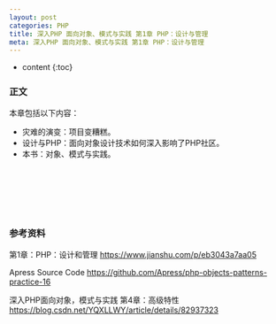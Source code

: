 ```yaml
---
layout: post
categories: PHP
title: 深入PHP 面向对象、模式与实践 第1章 PHP：设计与管理
meta: 深入PHP 面向对象、模式与实践 第1章 PHP：设计与管理
---
```

* content
{:toc}

### 正文

本章包括以下内容：
* 灾难的演变：项目变糟糕。
* 设计与PHP：面向对象设计技术如何深入影响了PHP社区。
* 本书：对象、模式与实践。

<br/><br/><br/><br/><br/>
### 参考资料

第1章：PHP：设计和管理 <https://www.jianshu.com/p/eb3043a7aa05>

Apress Source Code <https://github.com/Apress/php-objects-patterns-practice-16>

深入PHP面向对象，模式与实践 第4章：高级特性 <https://blog.csdn.net/YQXLLWY/article/details/82937323>

